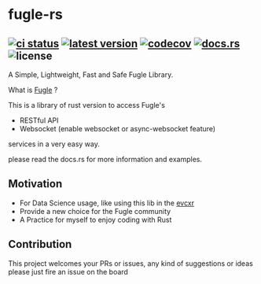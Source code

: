 # fugle-rs
[![ci status](https://github.com/tommady/fugle-rs/actions/workflows/checks.yml/badge.svg?branch=main)](https://github.com/tommady/fugle-rs/actions)
[![latest version](https://img.shields.io/crates/v/fugle)](https://crates.io/crates/fugle)
[![codecov](https://codecov.io/gh/tommady/fugle-rs/branch/main/graph/badge.svg)](https://codecov.io/gh/tommady/fugle-rs)
[![docs.rs](https://docs.rs/fugle/badge.svg)](https://docs.rs/fugle)
![license](https://img.shields.io/crates/l/fugle)
---

A Simple, Lightweight, Fast and Safe Fugle Library.

What is [Fugle][fugledevweb] ?

This is a library of rust version to access Fugle's

* RESTful API
* Websocket (enable websocket or async-websocket feature)

services in a very easy way.

please read the docs.rs for more information and examples.

[fugledevweb]: https://developer.fugle.tw

## Motivation
* For Data Science usage, like using this lib in the [evcxr](https://github.com/google/evcxr) 
* Provide a new choice for the Fugle community
* A Practice for myself to enjoy coding with Rust

## Contribution
This project welcomes your PRs or issues, any kind of suggestions or ideas please just fire an issue on the board
